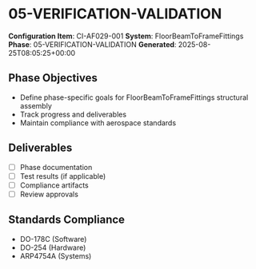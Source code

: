 # 05-VERIFICATION-VALIDATION

**Configuration Item**: CI-AF029-001
**System**: FloorBeamToFrameFittings
**Phase**: 05-VERIFICATION-VALIDATION
**Generated**: 2025-08-25T08:05:25+00:00

## Phase Objectives
- Define phase-specific goals for FloorBeamToFrameFittings structural assembly
- Track progress and deliverables
- Maintain compliance with aerospace standards

## Deliverables
- [ ] Phase documentation
- [ ] Test results (if applicable)
- [ ] Compliance artifacts
- [ ] Review approvals

## Standards Compliance
- DO-178C (Software)
- DO-254 (Hardware)
- ARP4754A (Systems)

